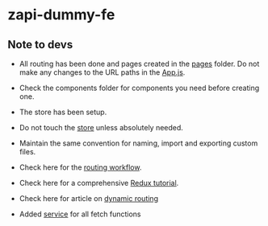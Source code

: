 # zapi-dummy-fe

## Note to devs

- All routing has been done and pages created in the [pages](./src/pages) folder. Do not make any changes to the URL paths in the [App.js](./src/App.js).

- Check the components folder for components you need before creating one.

- The store has been setup.

- Do not touch the [store](./src/redux/store.js) unless absolutely needed.

- Maintain the same convention for naming, import and exporting custom files.

- Check here for the [routing workflow](https://cacoo.com/diagrams/aGR874WctxJv1kA2/D1D31).

- Check here for a comprehensive [Redux tutorial](https://youtu.be/bbkBuqC1rU4).

- Check here for article on [dynamic routing](https://dev.to/dsckiitdev/dynamic-pages-using-react-router-2pm)

- Added [service](./src/services/) for all fetch functions
